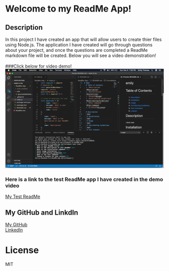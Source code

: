 # Welcome to my ReadMe App!
  ## Description
   In this project I have created an app that will allow users to create thier files using Node.js. The application I have created will go through questions about your project, and once the questions are completed a ReadMe markdown file will be created. Below you will see a video demonstration!
<br>
<br> ###Click below for video demo!
<br>
   [![Demonstration Video](assets/screenshot.png)](assets/ReadMe.mov)
<br> 
### Here is a link to the test ReadMe app I have created in the demo video
[My Test ReadMe](https://gist.github.com/ethomas22/572f29c28adf1872791582b469cfd435)

   ## My GitHub and LinkdIn
   
 [My GitHub](https://ethomas22.github.io)
<br>
[LinkedIn](https://www.linkedin.com/in/emily-t-508ab7100/)

 # License 
   MIT
   
   
   
  
